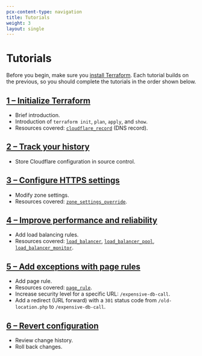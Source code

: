 ```yaml
---
pcx-content-type: navigation
title: Tutorials
weight: 3
layout: single
---
```


# Tutorials

Before you begin, make sure you [install Terraform](/terraform/installing/). Each tutorial builds on the previous, so you should complete the tutorials in the order shown below.

## [1 – Initialize Terraform](/terraform/tutorial/initialize-terraform/)

* Brief introduction.
* Introduction of `terraform init`, `plan`, `apply`, and `show`.
* Resources covered: [`cloudflare_record`](https://registry.terraform.io/providers/cloudflare/cloudflare/latest/docs/resources/record) (DNS record).

## [2 – Track your history](/terraform/tutorial/track-history/)

* Store Cloudflare configuration in source control.

## [3 – Configure HTTPS settings](/terraform/tutorial/configure-https-settings/)

* Modify zone settings.
* Resources covered: [`zone_settings_override`](https://registry.terraform.io/providers/cloudflare/cloudflare/latest/docs/resources/zone_settings_override).

## [4 – Improve performance and reliability](/terraform/tutorial/use-load-balancing/)

* Add load balancing rules.
* Resources covered: [`load_balancer`](https://registry.terraform.io/providers/cloudflare/cloudflare/latest/docs/resources/load_balancer), [`load_balancer_pool`](https://registry.terraform.io/providers/cloudflare/cloudflare/latest/docs/resources/load_balancer_pool), [`load_balancer_monitor`](https://registry.terraform.io/providers/cloudflare/cloudflare/latest/docs/resources/load_balancer_monitor).

## [5 – Add exceptions with page rules](/terraform/tutorial/add-page-rules/)

* Add page rule.
* Resources covered: [`page_rule`](https://registry.terraform.io/providers/cloudflare/cloudflare/latest/docs/resources/page_rule).
* Increase security level for a specific URL: `/expensive-db-call`.
* Add a redirect (URL forward) with a `301` status code from `/old-location.php` to `/expensive-db-call`.

## [6 – Revert configuration](/terraform/tutorial/revert-configuration/)

* Review change history.
* Roll back changes.
